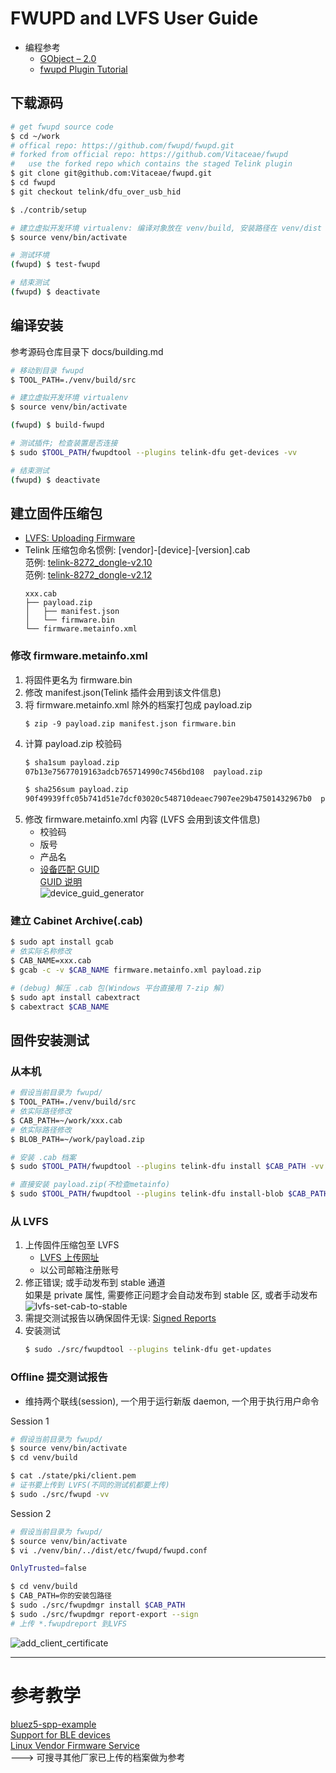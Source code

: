 # FWUPD and LVFS User Guide

+ 编程参考
    + [GObject – 2.0](https://docs.gtk.org/gobject/)
    + [fwupd Plugin Tutorial](https://fwupd.github.io/libfwupdplugin/tutorial.html)

## 下载源码

```bash
# get fwupd source code
$ cd ~/work
# offical repo: https://github.com/fwupd/fwupd.git
# forked from official repo: https://github.com/Vitaceae/fwupd
#   use the forked repo which contains the staged Telink plugin
$ git clone git@github.com:Vitaceae/fwupd.git
$ cd fwupd
$ git checkout telink/dfu_over_usb_hid

$ ./contrib/setup

# 建立虚拟开发环境 virtualenv: 编译对象放在 venv/build, 安装路径在 venv/dist
$ source venv/bin/activate

# 测试环境
(fwupd) $ test-fwupd

# 结束测试
(fwupd) $ deactivate
```

## 编译安装

参考源码仓库目录下 docs/building.md

```bash
# 移动到目录 fwupd
$ TOOL_PATH=./venv/build/src

# 建立虚拟开发环境 virtualenv
$ source venv/bin/activate

(fwupd) $ build-fwupd

# 测试插件; 检查装置是否连接
$ sudo $TOOL_PATH/fwupdtool --plugins telink-dfu get-devices -vv

# 结束测试
(fwupd) $ deactivate
```

## 建立固件压缩包

+ [LVFS: Uploading Firmware](https://lvfs.readthedocs.io/en/latest/upload.html)
+ Telink 压缩包命名惯例: [vendor]-[device]-[version].cab  
  范例: [telink-8272_dongle-v2.10](inc/telink-8272_dongle-v2.10)  
  范例: [telink-8272_dongle-v2.12](inc/telink-8272_dongle-v2.12)  
    ```text
    xxx.cab
    ├── payload.zip
    │   ├── manifest.json
    │   └── firmware.bin
    └── firmware.metainfo.xml
    ```

### 修改 firmware.metainfo.xml

1. 将固件更名为 firmware.bin  
2. 修改 manifest.json(Telink 插件会用到该文件信息)
3. 将 firmware.metainfo.xml 除外的档案打包成 payload.zip  
   ```  
   $ zip -9 payload.zip manifest.json firmware.bin
   ```
4. 计算 payload.zip 校验码  
    ```bash
    $ sha1sum payload.zip
    07b13e75677019163adcb765714990c7456bd108  payload.zip
    
    $ sha256sum payload.zip
    90f49939ffc05b741d51e7dcf03020c548710deaec7907ee29b47501432967b0  payload.zip
    ```
5. 修改 firmware.metainfo.xml 内容 (LVFS 会用到该文件信息)
    + 校验码
    + 版号
    + 产品名
    + [设备匹配 GUID](https://fwupd.org/lvfs/guid)  
      [GUID 说明](https://lvfs.readthedocs.io/en/latest/metainfo.html#using-guids)  
      ![device_guid_generator](inc/device_guid_generator.jpg)

### 建立 Cabinet Archive(.cab)

```bash
$ sudo apt install gcab
# 依实际名称修改
$ CAB_NAME=xxx.cab
$ gcab -c -v $CAB_NAME firmware.metainfo.xml payload.zip

# (debug) 解压 .cab 包(Windows 平台直接用 7-zip 解)
$ sudo apt install cabextract
$ cabextract $CAB_NAME
```

## 固件安装测试

### 从本机

```bash
# 假设当前目录为 fwupd/
$ TOOL_PATH=./venv/build/src
# 依实际路径修改
$ CAB_PATH=~/work/xxx.cab
# 依实际路径修改
$ BLOB_PATH=~/work/payload.zip

# 安装 .cab 档案
$ sudo $TOOL_PATH/fwupdtool --plugins telink-dfu install $CAB_PATH -vv

# 直接安装 payload.zip(不检查metainfo)
$ sudo $TOOL_PATH/fwupdtool --plugins telink-dfu install-blob $CAB_PATH -vv
```

### 从 LVFS

1. 上传固件压缩包至 LVFS
    + [LVFS 上传网址](https://www.fwupd.org/lvfs/upload/firmware)
    + 以公司邮箱注册账号
2. 修正错误; 或手动发布到 stable 通道  
   如果是 private 属性, 需要修正问题才会自动发布到 stable 区, 或者手动发布  
   ![lvfs-set-cab-to-stable](inc/lvfs-set-cab-to-stable.jpg)
3. 需提交测试报告以确保固件无误: [Signed Reports](https://lvfs.readthedocs.io/en/latest/testing.html#signed-reports)
4. 安装测试  
   ```bash
   $ sudo ./src/fwupdtool --plugins telink-dfu get-updates
   ```

### Offline 提交测试报告

+ 维持两个联线(session), 一个用于运行新版 daemon, 一个用于执行用户命令

Session 1

```bash
# 假设当前目录为 fwupd/
$ source venv/bin/activate
$ cd venv/build

$ cat ./state/pki/client.pem
# 证书要上传到 LVFS(不同的测试机都要上传)
$ sudo ./src/fwupd -vv
```

Session 2

```bash
# 假设当前目录为 fwupd/
$ source venv/bin/activate
$ vi ./venv/bin/../dist/etc/fwupd/fwupd.conf

OnlyTrusted=false

$ cd venv/build
$ CAB_PATH=你的安装包路径
$ sudo ./src/fwupdmgr install $CAB_PATH
$ sudo ./src/fwupdmgr report-export --sign
# 上传 *.fwupdreport 到LVFS
```

![add_client_certificate](inc/add_client_certificate.jpg)

--------------------------------------------------------------------------------
# 参考教学

[bluez5-spp-example](https://github.com/tonyespy/bluez5-spp-example)  
[Support for BLE devices](https://github.com/fwupd/fwupd/blob/main/docs/tutorial.md#support-for-ble-devices)  
[Linux Vendor Firmware Service](https://www.fwupd.org/)  
  ---> 可搜寻其他厂家已上传的档案做为参考  